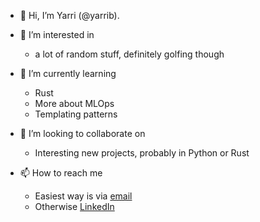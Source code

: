 - 👋 Hi, I’m Yarri (@yarrib). 

- 👀 I’m interested in
  - a lot of random stuff, definitely golfing though
  
- 🌱 I’m currently learning 
  - Rust
  - More about MLOps
  - Templating patterns
   
- 💞️ I’m looking to collaborate on
  - Interesting new projects, probably in Python or Rust
  
- 📫 How to reach me
  - Easiest way is via [email](mailto:yarri.bryn@gmail.com)
  - Otherwise [LinkedIn](https://www.linkedin.com/in/yarribryn)

<!---
yarrib/yarrib is a ✨ special ✨ repository because its `README.md` (this file) appears on your GitHub profile.
You can click the Preview link to take a look at your changes.
--->
